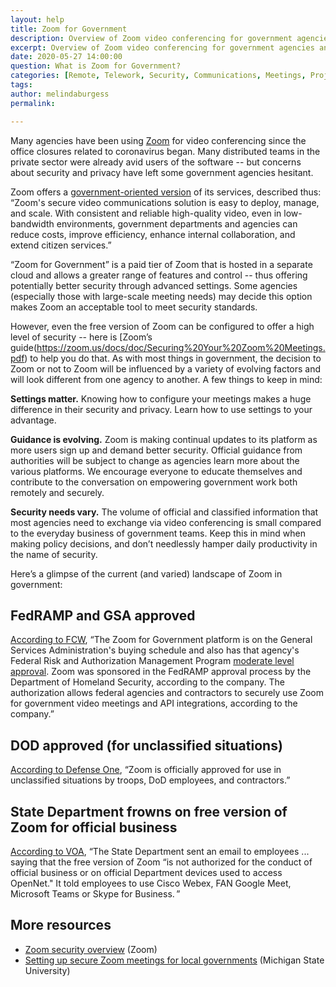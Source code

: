 ```yaml
---
layout: help
title: Zoom for Government
description: Overview of Zoom video conferencing for government agencies and security considerations.
excerpt: Overview of Zoom video conferencing for government agencies and security considerations.
date: 2020-05-27 14:00:00
question: What is Zoom for Government?
categories: [Remote, Telework, Security, Communications, Meetings, Project management, Technology]
tags: 
author: melindaburgess
permalink: 

---
```


Many agencies have been using [Zoom](https://zoom.us/) for video conferencing since the office closures related to coronavirus began. Many distributed teams in the private sector were already avid users of the software -- but concerns about security and privacy have left some government agencies hesitant. 

Zoom offers a [government-oriented version](https://zoom.us/government) of its services, described thus: “Zoom's secure video communications solution is easy to deploy, manage, and scale. With consistent and reliable high-quality video, even in low-bandwidth environments, government departments and agencies can reduce costs, improve efficiency, enhance internal collaboration, and extend citizen services.”

“Zoom for Government” is a paid tier of Zoom that is hosted in a separate cloud and allows a greater range of features and control -- thus offering potentially better security through advanced settings. Some agencies (especially those with large-scale meeting needs) may decide this option makes Zoom an acceptable tool to meet security standards. 

However, even the free version of Zoom can be configured to offer a high level of security -- here is [Zoom’s guide(https://zoom.us/docs/doc/Securing%20Your%20Zoom%20Meetings.pdf) to help you do that. As with most things in government, the decision to Zoom or not to Zoom will be influenced by a variety of evolving factors and will look different from one agency to another. A few things to keep in mind:

**Settings matter.** Knowing how to configure your meetings makes a huge difference in their security and privacy. Learn how to use settings to your advantage.

**Guidance is evolving.** Zoom is making continual updates to its platform as more users sign up and demand better security. Official guidance from authorities will be subject to change as agencies learn more about the various platforms. We encourage everyone to educate themselves and contribute to the conversation on empowering government work both remotely and securely.

**Security needs vary.** The volume of official and classified information that most agencies need to exchange via video conferencing is small compared to the everyday business of government teams. Keep this in mind when making policy decisions, and don’t needlessly hamper daily productivity in the name of security.

Here’s a glimpse of the current (and varied) landscape of Zoom in government:

## FedRAMP and GSA approved

[According to FCW](https://fcw.com/articles/2020/03/31/zoom-bombers-fbi-rockwell.aspx), “The Zoom for Government platform is on the General Services Administration's buying schedule and also has that agency's Federal Risk and Authorization Management Program [moderate level approval](https://blog.zoom.us/wordpress/2019/05/07/zoom-achieves-fedramp-moderate-authorization/). Zoom was sponsored in the FedRAMP approval process by the Department of Homeland Security, according to the company. The authorization allows federal agencies and contractors to securely use Zoom for government video meetings and API integrations, according to the company.”

## DOD approved (for unclassified situations)

[According to Defense One](https://www.defenseone.com/technology/2020/04/pentagon-using-zoom-it-safe/164402/), “Zoom is officially approved for use in unclassified situations by troops, DoD employees, and contractors.” 

## State Department frowns on free version of Zoom for official business

[According to VOA](https://www.voanews.com/silicon-valley-technology/us-military-government-workers-still-use-zoom-despite-fbi-warning), “The State Department sent an email to employees ... saying that the free version of Zoom “is not authorized for the conduct of official business or on official Department devices used to access OpenNet." It told employees to use Cisco Webex, FAN Google Meet, Microsoft Teams or Skype for Business. ”

## More resources

* [Zoom security overview](https://zoom.us/security) (Zoom)
* [Setting up secure Zoom meetings for local governments](https://www.canr.msu.edu/resources/how-to-set-up-secure-zoom-meetings-for-local-governments) (Michigan State University)
